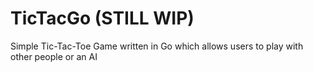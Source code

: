 # TicTacGo (STILL WIP)
Simple Tic-Tac-Toe Game written in Go which allows users to play with other people or an AI

